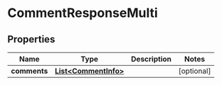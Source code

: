 

# CommentResponseMulti

## Properties

Name | Type | Description | Notes
------------ | ------------- | ------------- | -------------
**comments** | [**List&lt;CommentInfo&gt;**](CommentInfo.md) |  |  [optional]



